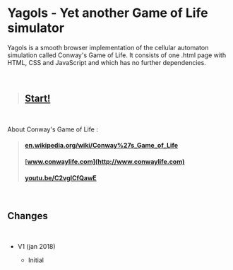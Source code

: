# Yagols - Yet another Game of Life simulator

Yagols is a smooth browser implementation of the cellular automaton simulation called Conway's Game of Life.
It consists of one .html page with HTML, CSS and JavaScript and which has no further dependencies.

<br>

>## [Start!](http://erps.me/RpgMap/Docs/index.html)

<br> 

About Conway's Game of Life :

>#### [en.wikipedia.org/wiki/Conway%27s_Game_of_Life](https://en.wikipedia.org/wiki/Conway%27s_Game_of_Life)
>#### [www.conwaylife.com](http://www.conwaylife.com)
>#### [youtu.be/C2vgICfQawE](https://youtu.be/C2vgICfQawE)

<br>

## Changes

<br>

* V1 (jan 2018)
  
  * Initial


